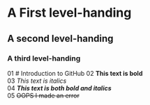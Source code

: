 # A First level-handing
## A second level-handing
### A third level-handing
01 # Introduction to GitHub
02 **This text is bold**\
03 *This text is italics*\
04 ***This text is both bold and italics***\
05 ~~OOPS I made an error~~
